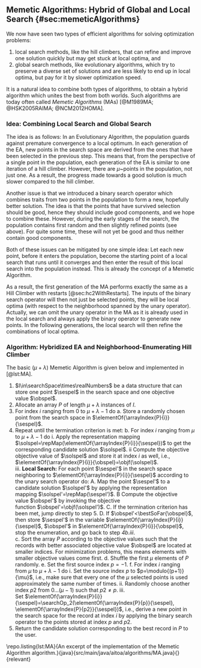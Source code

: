 ## Memetic Algorithms: Hybrid of Global and Local Search {#sec:memeticAlgorithms}

We now have seen two types of efficient algorithms for solving optimization problems:

1. local search methods, like the hill climbers, that can refine and improve one solution quickly but may get stuck at local optima, and 
2. global search methods, like evolutionary algorithms, which try to preserve a diverse set of solutions and are less likely to end up in local optima, but pay for it by slower optimization speed.

It is a natural idea to combine both types of algorithms, to obtain a hybrid algorithm which unites the best from both worlds.
Such algorithms are today often called *Memetic Algorithms* (MAs)&nbsp;[@M1989MA; @HSK2005RAIMA; @NCM2012HOMA].

### Idea: Combining Local Search and Global Search

The idea is as follows:
In an Evolutionary Algorithm, the population guards against premature convergence to a local optimum.
In each generation of the EA, new points in the search space are derived from the ones that have been selected in the previous step.
This means that, from the perspective of a single point in the population, each generation of the EA is similar to one iteration of a hill climber.
However, there are $\mu$~points in the population, not just one.
As a result, the progress made towards a good solution is much slower compared to the hill climber.

Another issue is that we introduced a binary search operator which combines traits from two points in the population to form a new, hopefully better solution.
The idea is that the points that have survived selection should be good, hence they should include good components, and we hope to combine these.
However, during the early stages of the search, the population contains first random and then slightly refined points (see above).
For quite some time, these will not yet be good and thus neither contain good components.

Both of these issues can be mitigated by one simple idea:
Let each new point, before it enters the population, become the starting point of a local search that runs until it converges and then enter the result of this local search into the population instead.
This is already the concept of a Memetic Algorithm.

As a result, the first generation of the MA performs exactly the same as a Hill Climber with restarts [@sec:hc2WithRestarts].
The inputs of the binary search operator will then not just be selected points, they will be local optima (with respect to the neighborhood spanned by the unary operator). 
Actually, we can omit the unary operator in the MA as it is already used in the local search and always apply the binary operator to generate new points.
In the following generations, the local search will then refine the combinations of local optima.

### Algorithm: Hybridized EA and Neighborhood-Enumerating Hill Climber

The basic $(\mu+\lambda)$&nbsp;Memetic Algorithm is given below and implemented in [@lst:MA].

1. $I\in\searchSpace\times\realNumbers$ be a data structure that can store one point&nbsp;$\sespel$ in the search space and one objective value&nbsp;$\obspel$.
2. Allocate an array&nbsp;$P$ of length&nbsp;$\mu+\lambda$ instances of&nbsp;$I$.
3. For index&nbsp;$i$ ranging from&nbsp;$0$ to&nbsp;$\mu+\lambda-1$ do
    a. Store a randomly chosen point from the search space in $\elementOf{\arrayIndex{P}{i}}{\sespel}$.    
4. Repeat until the termination criterion is met:
		b. For index&nbsp;$i$ ranging from&nbsp;$\mu$ to&nbsp;$\mu+\lambda-1$ do
			 i.  Apply the representation mapping $\solspel=\repMap(\elementOf{\arrayIndex{P}{i}}{\sespel})$ to get the corresponding candidate solution&nbsp;$\solspel$.
       ii Compute the objective objective value of&nbsp;$\solspel$ and store it at index&nbsp;$i$ as well, i.e., $\elementOf{\arrayIndex{P}{i}}{\obspel}=\objf(\solspel)$.       
       iii. **Local Search:** For each point&nbsp;$\sespel'$ in the search space neighboring to $\elementOf{\arrayIndex{P}{i}}{\sespel}$ according to the unary search operator do:
            A. Map the point&nbsp;$\sespel'$ to a candidate solution&nbsp;$\solspel'$ by applying the representation mapping&nbsp;$\solspel'=\repMap(\sespel')$.
            B Compute the objective value&nbsp;$\obspel'$ by invoking the objective function&nbsp;$\obspel'=\objf(\solspel')$.
            C. If the termination criterion has been met, jump directly to step&nbsp;5.
            D. If&nbsp;$\obspel'<\bestSoFar{\obspel}$, then store&nbsp;$\sespel'$ in the variable&nbsp;$\elementOf{\arrayIndex{P}{i}}{\sespel}$, $\obspel'$ in&nbsp;$\elementOf{\arrayIndex{P}{i}}{\obspel}$, stop the enumeration, and go back to step&nbsp;*4b.iii*.    
    c. Sort the array&nbsp;$P$ according to the objective values such that the records with better associated objective value&nbsp;$\obspel$ are located at smaller indices. For minimization problems, this means elements with smaller objective values come first.
    d. Shuffle the first&nbsp;$\mu$ elements of&nbsp;$P$ randomly.
    e. Set the first source index&nbsp;$p=-1$.
    f. For index&nbsp;$i$ ranging from&nbsp;$\mu$ to&nbsp;$\mu+\lambda-1$ do
        i. Set the source index&nbsp;$p$ to&nbsp;$p=\modulo{(p+1)}{\mu}$, i.e., make sure that every one of the&nbsp;$\mu$ selected points is used approximately the same number of times.
        ii. Randomly choose another index&nbsp;$p2$ from $0\dots(\mu-1)$ such that&nbsp;$p2\neq p$.
        iii. Set&nbsp;$\elementOf{\arrayIndex{P}{i}}{\sespel}=\searchOp_2(\elementOf{\arrayIndex{P}{p}}{\sespel}, \elementOf{\arrayIndex{P}{p2}}{\sespel})$, i.e., derive a new point in the search space for the record at index&nbsp;$i$ by applying the binary search operator to the points stored at index&nbsp;$p$ and&nbsp;$p2$.
5. Return the candidate solution corresponding to the best record in&nbsp;$P$ to the user.

\repo.listing{lst:MA}{An excerpt of the implementation of the Memetic Algorithm algorithm.}{java}{src/main/java/aitoa/algorithms/MA.java}{}{relevant}


